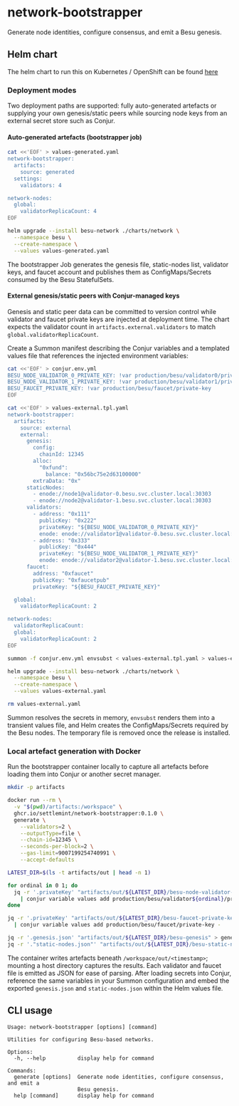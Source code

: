 # network-bootstrapper

Generate node identities, configure consensus, and emit a Besu genesis.

## Helm chart

The helm chart to run this on Kubernetes / OpenShift can be found [here](./charts/network-bootstrapper/README.md)

### Deployment modes

Two deployment paths are supported: fully auto-generated artefacts or supplying your own genesis/static peers while sourcing node keys from an external secret store such as Conjur.

#### Auto-generated artefacts (bootstrapper job)

```bash
cat <<'EOF' > values-generated.yaml
network-bootstrapper:
  artifacts:
    source: generated
  settings:
    validators: 4

network-nodes:
  global:
    validatorReplicaCount: 4
EOF

helm upgrade --install besu-network ./charts/network \
  --namespace besu \
  --create-namespace \
  --values values-generated.yaml
```

The bootstrapper Job generates the genesis file, static-nodes list, validator keys, and faucet account and publishes them as ConfigMaps/Secrets consumed by the Besu StatefulSets.

#### External genesis/static peers with Conjur-managed keys

Genesis and static peer data can be committed to version control while validator and faucet private keys are injected at deployment time. The chart expects the validator count in `artifacts.external.validators` to match `global.validatorReplicaCount`.

Create a Summon manifest describing the Conjur variables and a templated values file that references the injected environment variables:

```bash
cat <<'EOF' > conjur.env.yml
BESU_NODE_VALIDATOR_0_PRIVATE_KEY: !var production/besu/validator0/private-key
BESU_NODE_VALIDATOR_1_PRIVATE_KEY: !var production/besu/validator1/private-key
BESU_FAUCET_PRIVATE_KEY: !var production/besu/faucet/private-key
EOF

cat <<'EOF' > values-external.tpl.yaml
network-bootstrapper:
  artifacts:
    source: external
    external:
      genesis:
        config:
          chainId: 12345
        alloc:
          "0xfund":
            balance: "0x56bc75e2d63100000"
        extraData: "0x"
      staticNodes:
        - enode://node1@validator-0.besu.svc.cluster.local:30303
        - enode://node2@validator-1.besu.svc.cluster.local:30303
      validators:
        - address: "0x111"
          publicKey: "0x222"
          privateKey: "${BESU_NODE_VALIDATOR_0_PRIVATE_KEY}"
          enode: enode://validator1@validator-0.besu.svc.cluster.local:30303
        - address: "0x333"
          publicKey: "0x444"
          privateKey: "${BESU_NODE_VALIDATOR_1_PRIVATE_KEY}"
          enode: enode://validator2@validator-1.besu.svc.cluster.local:30303
      faucet:
        address: "0xfaucet"
        publicKey: "0xfaucetpub"
        privateKey: "${BESU_FAUCET_PRIVATE_KEY}"

  global:
    validatorReplicaCount: 2

network-nodes:
  validatorReplicaCount:
  global:
    validatorReplicaCount: 2
EOF

summon -f conjur.env.yml envsubst < values-external.tpl.yaml > values-external.yaml

helm upgrade --install besu-network ./charts/network \
  --namespace besu \
  --create-namespace \
  --values values-external.yaml

rm values-external.yaml
```

Summon resolves the secrets in memory, `envsubst` renders them into a transient values file, and Helm creates the ConfigMaps/Secrets required by the Besu nodes. The temporary file is removed once the release is installed.

### Local artefact generation with Docker

Run the bootstrapper container locally to capture all artefacts before loading them into Conjur or another secret manager.

```bash
mkdir -p artifacts

docker run --rm \
  -v "$(pwd)/artifacts:/workspace" \
  ghcr.io/settlemint/network-bootstrapper:0.1.0 \
  generate \
    --validators=2 \
    --outputType=file \
    --chain-id=12345 \
    --seconds-per-block=2 \
    --gas-limit=9007199254740991 \
    --accept-defaults

LATEST_DIR=$(ls -t artifacts/out | head -n 1)

for ordinal in 0 1; do
  jq -r '.privateKey' "artifacts/out/${LATEST_DIR}/besu-node-validator-${ordinal}-private-key" \
    | conjur variable values add production/besu/validator${ordinal}/private-key -
done

jq -r '.privateKey' "artifacts/out/${LATEST_DIR}/besu-faucet-private-key" \
  | conjur variable values add production/besu/faucet/private-key -

jq -r '.genesis.json' "artifacts/out/${LATEST_DIR}/besu-genesis" > genesis.json
jq -r '."static-nodes.json"' "artifacts/out/${LATEST_DIR}/besu-static-nodes" > static-nodes.json
```

The container writes artefacts beneath `/workspace/out/<timestamp>`; mounting a host directory captures the results. Each validator and faucet file is emitted as JSON for ease of parsing. After loading secrets into Conjur, reference the same variables in your Summon configuration and embed the exported `genesis.json` and `static-nodes.json` within the Helm values file.

## CLI usage

```
Usage: network-bootstrapper [options] [command]

Utilities for configuring Besu-based networks.

Options:
  -h, --help          display help for command

Commands:
  generate [options]  Generate node identities, configure consensus, and emit a
                      Besu genesis.
  help [command]      display help for command
```
